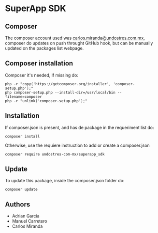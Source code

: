 # SuperApp SDK

## Composer

The composer account used was carlos.miranda@undostres.com.mx, composer do updates on push throught GitHub hook, but can be manually updated on the packages list webpage.

## Composer installation

Composer it's needed, if missing do:

```
php -r "copy('https://getcomposer.org/installer', 'composer-setup.php');"
php composer-setup.php --install-dir=/usr/local/bin --filename=composer
php -r "unlink('composer-setup.php');"
```

## Installation

If composer.json is present, and has de package in the requeriment list do:

```
composer install
``` 

Otherwise, use the requiere instruction to add or create a composer.json

```
composer require undostres-com-mx/superapp_sdk
``` 

## Update

To update this package, inside the composer.json folder do:

```
composer update
``` 

## Authors

- Adrian García
- Manuel Carretero
- Carlos Miranda
